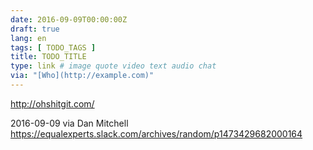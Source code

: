 ```yaml
---
date: 2016-09-09T00:00:00Z
draft: true
lang: en
tags: [ TODO_TAGS ]
title: TODO_TITLE
type: link # image quote video text audio chat
via: "[Who](http://example.com)"
---
```


<http://ohshitgit.com/>

2016-09-09 via Dan Mitchell
https://equalexperts.slack.com/archives/random/p1473429682000164

